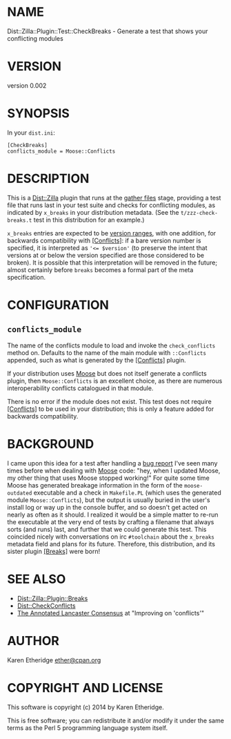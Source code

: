 # NAME

Dist::Zilla::Plugin::Test::CheckBreaks - Generate a test that shows your conflicting modules

# VERSION

version 0.002

# SYNOPSIS

In your `dist.ini`:

    [CheckBreaks]
    conflicts_module = Moose::Conflicts

# DESCRIPTION

This is a [Dist::Zilla](https://metacpan.org/pod/Dist::Zilla) plugin that runs at the
[gather files](https://metacpan.org/pod/Dist::Zilla::Role::FileGatherer) stage, providing a test file
that runs last in your test suite and checks for conflicting modules, as
indicated by `x_breaks` in your distribution metadata.
(See the `t/zzz-check-breaks.t` test in this distribution for an example.)

`x_breaks` entries are expected to be
[version ranges](https://metacpan.org/pod/CPAN::Meta::Spec#Version-Ranges), with one
addition, for backwards compatibility with
[\[Conflicts\]](https://metacpan.org/pod/Dist::Zilla::Plugin::Conflicts): if a bare version number is
specified, it is interpreted as `'<= $version'` (to preserve the intent
that versions at or below the version specified are those considered to be
broken).  It is possible that this interpretation will be removed in the
future; almost certainly before `breaks` becomes a formal part of the meta
specification.

# CONFIGURATION

## `conflicts_module`

The name of the conflicts module to load and invoke the `check_conflicts`
method on. Defaults to the name of the main module with `::Conflicts`
appended, such as what is generated by the
[\[Conflicts\]](https://metacpan.org/pod/Dist::Zilla::Plugin::Conflicts) plugin.

If your distribution uses [Moose](https://metacpan.org/pod/Moose) but does not itself generate a conflicts
plugin, then `Moose::Conflicts` is an excellent choice, as there are numerous
interoperability conflicts catalogued in that module.

There is no error if the module does not exist. This test does not require
[\[Conflicts\]](https://metacpan.org/pod/Dist::Zilla::Plugin::Conflicts) to be used in your distribution;
this is only a feature added for backwards compatibility.

# BACKGROUND

I came upon this idea for a test after handling a
[bug report](https://rt.cpan.org/Ticket/Display.html?id=92780)
I've seen many times before when dealing with [Moose](https://metacpan.org/pod/Moose) code: "hey, when I
updated Moose, my other thing that uses Moose stopped working!"  For quite
some time Moose has generated breakage information in the form of the
`moose-outdated` executable and a check in `Makefile.PL` (which uses the
generated module `Moose::Conflicts`), but the output is usually buried in the
user's install log or way up in the console buffer, and so doesn't get acted
on nearly as often as it should.  I realized it would be a simple matter to
re-run the executable at the very end of tests by crafting a filename that
always sorts (and runs) last, and further that we could generate this test.
This coincided nicely with conversations on irc `#toolchain` about the
`x_breaks` metadata field and plans for its future. Therefore, this
distribution, and its sister plugin [\[Breaks\]](https://metacpan.org/pod/Dist::Zilla::Plugin::Breaks)
were born!

# SEE ALSO

- [Dist::Zilla::Plugin::Breaks](https://metacpan.org/pod/Dist::Zilla::Plugin::Breaks)
- [Dist::CheckConflicts](https://metacpan.org/pod/Dist::CheckConflicts)
- [The Annotated Lancaster Consensus](http://www.dagolden.com/index.php/2098/the-annotated-lancaster-consensus/)
at "Improving on 'conflicts'"

# AUTHOR

Karen Etheridge <ether@cpan.org>

# COPYRIGHT AND LICENSE

This software is copyright (c) 2014 by Karen Etheridge.

This is free software; you can redistribute it and/or modify it under
the same terms as the Perl 5 programming language system itself.
